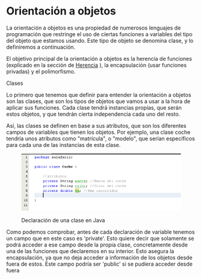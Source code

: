 # Orientación a objetos

La orientación a objetos es una propiedad de numerosos lenguajes de programación que restringe el uso de ciertas funciones a variables del tipo del objeto que estamos usando. Este tipo de objeto se denomina clase, y lo definiremos a continuación.

El objetivo principal de la orientación a objetos es la herencia de funciones (explicado en la sección de [Herencia](herencia.md) ), la encapsulación (usar funciones privadas) y el polimorfismo.

Clases

Lo primero que tenemos que definir para entender la orientación a objetos son las clases, que son los tipos de objetos que vamos a usar a la hora de aplicar sus funciones. Cada clase tendrá instancias propias, que serán estos objetos, y que tendrán cierta independencia cada uno del resto.

Así, las clases se definen en base a sus atributos, que son los diferentes campos de variables que tienen los objetos. Por ejemplo, una clase coche tendría unos atributos como "matrícula", o "modelo", que serían específicos para cada una de las instancias de esta clase.

<figure><img src="../../../.gitbook/assets/image (1) (1).png" alt=""><figcaption><p>Declaración de una clase en Java</p></figcaption></figure>

Como podemos comprobar, antes de cada declaración de variable tenemos un campo que en este caso es 'private'. Esto quiere decir que solamente se podrá acceder a ese campo desde la propia clase, concretamente desde una de las funciones que declaremos en su interior. Esto asegura la encapsulación, ya que no deja acceder a información de los objetos desde fuera de estos. Este campo podría ser 'public' si se pudiera acceder desde fuera &#x20;

